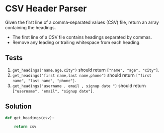 # CSV Header Parser

Given the first line of a comma-separated values (CSV) file, return an array containing the headings.
- The first line of a CSV file contains headings separated by commas.
- Remove any leading or trailing whitespace from each heading.

## Tests

1. `get_headings("name,age,city")` should return `["name", "age", "city"]`.
2. `get_headings("first name,last name,phone")` should return `["first name", "last name", "phone"]`.
3. `get_headings("username , email , signup date ")` should return `["username", "email", "signup date"]`.

## Solution

```python
def get_headings(csv):

    return csv
```
